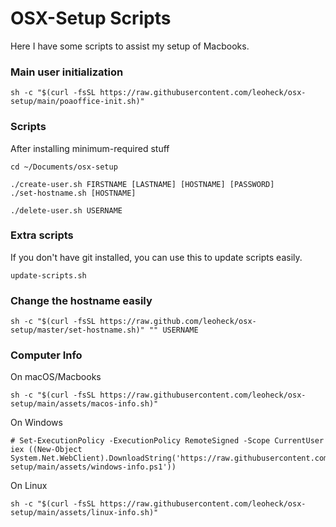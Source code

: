 # OSX-Setup Scripts

Here I have some scripts to assist my setup of Macbooks.

### Main user initialization
```
sh -c "$(curl -fsSL https://raw.githubusercontent.com/leoheck/osx-setup/main/poaoffice-init.sh)"
```

### Scripts

After installing minimum-required stuff
```
cd ~/Documents/osx-setup

./create-user.sh FIRSTNAME [LASTNAME] [HOSTNAME] [PASSWORD]
./set-hostname.sh [HOSTNAME]

./delete-user.sh USERNAME
```

### Extra scripts

If you don't have git installed, you can use this to update scripts easily.
```
update-scripts.sh
```

### Change the hostname easily
```
sh -c "$(curl -fsSL https://raw.github.com/leoheck/osx-setup/master/set-hostname.sh)" "" USERNAME
```

### Computer Info

On macOS/Macbooks
```
sh -c "$(curl -fsSL https://raw.githubusercontent.com/leoheck/osx-setup/main/assets/macos-info.sh)" 
```

On Windows
```
# Set-ExecutionPolicy -ExecutionPolicy RemoteSigned -Scope CurrentUser
iex ((New-Object System.Net.WebClient).DownloadString('https://raw.githubusercontent.com/leoheck/osx-setup/main/assets/windows-info.ps1'))

```

On Linux
```
sh -c "$(curl -fsSL https://raw.githubusercontent.com/leoheck/osx-setup/main/assets/linux-info.sh)"
```
